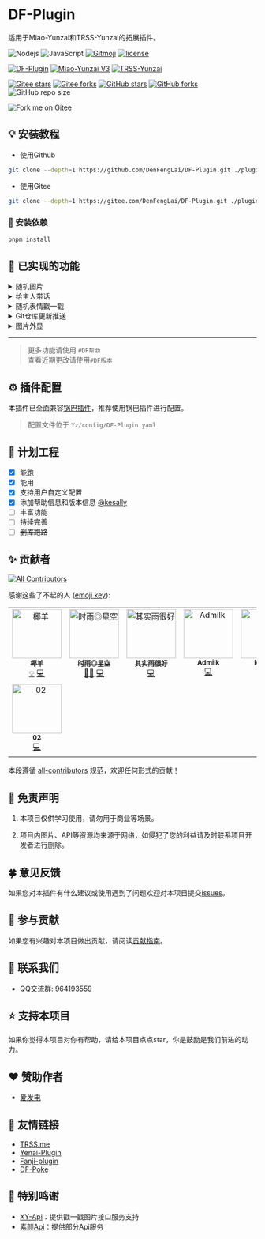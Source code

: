 # DF-Plugin

适用于Miao-Yunzai和TRSS-Yunzai的拓展插件。

![Nodejs](https://img.shields.io/badge/-Node.js-3C873A?style=flat&logo=Node.js&logoColor=white)
![JavaScript](https://img.shields.io/badge/-JavaScript-eed718?style=flat&logo=javascript&logoColor=ffffff)
[![Gitmoji](https://img.shields.io/badge/gitmoji-%20😜%20😍-FFDD67.svg?style=flat-square)](https://gitmoji.dev)
[![license](https://img.shields.io/github/license/Denfenglai/DF-Plugin.svg?style=flat&logo=gnu)](https://github.com/Denfenglai/DF-Plugin/blob/master/LICENSE)

[![DF-Plugin](https://img.shields.io/github/package-json/v/Denfenglai/DF-Plugin?label=DF-Plugin&color=green)](https://github.com/DenFengLai/DF-Plugin)
[![Miao-Yunzai V3](https://img.shields.io/github/package-json/v/yoimiya-kokomi/Miao-Yunzai?label=Miao-Yunzai&color=yellow)](https://github.com/yoimiya-kokomi/Miao-Yunzai)
[![TRSS-Yunzai](https://img.shields.io/github/package-json/v/TimeRainStarSky/Yunzai?label=TRSS-Yunzai&color=blue)](https://github.com/TimeRainStarSky/Yunzai)

[![Gitee stars](https://gitee.com/DenFengLai/DF-Plugin/badge/star.svg?theme=dark)](https://gitee.com/DenFengLai/DF-Plugin/stargazers)
[![Gitee forks](https://gitee.com/DenFengLai/DF-Plugin/badge/fork.svg?theme=dark)](https://gitee.com/DenFengLai/DF-Plugin/members)
[![GitHub stars](https://img.shields.io/github/stars/DenFengLai/DF-Plugin)](https://github.com/DenFengLai/DF-Plugin/stargazers)
[![GitHub forks](https://img.shields.io/github/forks/DenFengLai/DF-Plugin)](https://github.com/DenFengLai/DF-Plugin/network)
![GitHub repo size](https://img.shields.io/github/repo-size/denfenglai/DF-Plugin?label=%E4%BB%93%E5%BA%93%E5%A4%A7%E5%B0%8F)

[![Fork me on Gitee](https://gitee.com/DenFengLai/DF-Plugin/widgets/widget_6.svg)](https://gitee.com/DenFengLai/DF-Plugin)

## 💡 安装教程

- 使用Github

```sh
git clone --depth=1 https://github.com/DenFengLai/DF-Plugin.git ./plugins/DF-Plugin
```

- 使用Gitee

```sh
git clone --depth=1 https://gitee.com/DenFengLai/DF-Plugin.git ./plugins/DF-Plugin
```

### 🔧 安装依赖

```sh
pnpm install
```

## 🤗 已实现的功能

<details><summary>随机图片</summary>

- #来张JK / 黑丝 / cos / 腿子 / 丛雨 /诗歌剧

> 随机发送一张图片

</details>

<details><summary>给主人带话</summary>

- #联系主人 + `消息内容`  

> #回复<内容> 或 #回复<消息标识><空格><内容>

</details>

<details><summary>随机表情戳一戳</summary>

> 戳一戳返回随机表情包  
> 使用 #DF安装图库 可安装图库到本地使用  
> 未安装图库将调用[XY-Api](https://api.yugan.love/)

</details>

<details><summary>Git仓库更新推送</summary>

> 推荐使用[锅巴插件](https://gitee.com/guoba-yunzai/guoba-plugin.git)进行配置

- `#检查仓库更新`: 检查有没有仓库更新（相当于主动触发定时逻辑）
- `#推送仓库更新`: 不管有没有更新都回复到当前会话，不会推送所有群组

</details>

<details><summary>图片外显</summary>

> 推荐使用[锅巴插件](https://gitee.com/guoba-yunzai/guoba-plugin.git)进行配置

- #开启/关闭图片外显
- #设置图片外显 + 文字

</details>

---

> 更多功能请使用 `#DF帮助`  
> 查看近期更改请使用`#DF版本`

## ⚙️ 插件配置

本插件已全面兼容[锅巴插件](https://gitee.com/guoba-yunzai/guoba-plugin.git)，推荐使用锅巴插件进行配置。

> 配置文件位于 `Yz/config/DF-Plugin.yaml`

## 📄 计划工程

- [x] 能跑
- [x] 能用
- [x] 支持用户自定义配置
- [x] 添加帮助信息和版本信息 [@kesally](https://gitee.com/kesally)
- [ ] 丰富功能
- [ ] 持续完善
- [ ] ~~删库跑路~~

## ✨ 贡献者

<!-- ALL-CONTRIBUTORS-BADGE:START - Do not remove or modify this section -->
[![All Contributors](https://img.shields.io/badge/all_contributors-8-orange.svg?style=flat-square)](#contributors-)
<!-- ALL-CONTRIBUTORS-BADGE:END -->

感谢这些了不起的人 ([emoji key](https://allcontributors.org/docs/en/emoji-key)):

<!-- ALL-CONTRIBUTORS-LIST:START - Do not remove or modify this section -->
<!-- prettier-ignore-start -->
<!-- markdownlint-disable -->
<table>
  <tbody>
    <tr>
      <td align="center" valign="top" width="14.28%"><a href="https://github.com/yeyang52"><img src="https://avatars.githubusercontent.com/u/107110851?v=4?s=100" width="100px;" alt="椰羊"/><br /><sub><b>椰羊</b></sub></a><br /><a href="#example-yeyang52" title="Examples">💡</a> <a href="https://github.com/DenFengLai/DF-Plugin/commits?author=yeyang52" title="Code">💻</a></td>
      <td align="center" valign="top" width="14.28%"><a href="https://github.com/TimeRainStarSky"><img src="https://avatars.githubusercontent.com/u/63490117?v=4?s=100" width="100px;" alt="时雨◎星空"/><br /><sub><b>时雨◎星空</b></sub></a><br /><a href="#mentoring-TimeRainStarSky" title="Mentoring">🧑‍🏫</a> <a href="https://github.com/DenFengLai/DF-Plugin/commits?author=TimeRainStarSky" title="Code">💻</a></td>
      <td align="center" valign="top" width="14.28%"><a href="https://github.com/qsyhh"><img src="https://avatars.githubusercontent.com/u/132750431?v=4?s=100" width="100px;" alt="其实雨很好"/><br /><sub><b>其实雨很好</b></sub></a><br /><a href="https://github.com/DenFengLai/DF-Plugin/commits?author=qsyhh" title="Code">💻</a></td>
      <td align="center" valign="top" width="14.28%"><a href="https://gitee.com/adrae"><img src="https://foruda.gitee.com/avatar/1706324987763497611/13205155_adrae_1706324987.png!avatar200?s=100" width="100px;" alt="Admilk"/><br /><sub><b>Admilk</b></sub></a><br /><a href="https://github.com/DenFengLai/DF-Plugin/commits?author=Admilkk" title="Code">💻</a></td>
      <td align="center" valign="top" width="14.28%"><a href="https://gitee.com/kesally"><img src="https://avatars.githubusercontent.com/u/110397533?v=4?s=100" width="100px;" alt="kesally"/><br /><sub><b>kesally</b></sub></a><br /><a href="https://github.com/DenFengLai/DF-Plugin/commits?author=kesally" title="Code">💻</a></td>
      <td align="center" valign="top" width="14.28%"><a href="https://gitee.com/shanhai233"><img src="https://foruda.gitee.com/avatar/1723727797498359874/8750220_shanhai233_1723727797.png!avatar200?s=100" width="100px;" alt="桃缘十三"/><br /><sub><b>桃缘十三</b></sub></a><br /><a href="https://github.com/DenFengLai/DF-Plugin/commits?author=shanhai233" title="Code">💻</a></td>
      <td align="center" valign="top" width="14.28%"><a href="https://github.com/hmexy"><img src="https://avatars.githubusercontent.com/u/112873708?v=4?s=100" width="100px;" alt="心愿XY"/><br /><sub><b>心愿XY</b></sub></a><br /><a href="https://github.com/DenFengLai/DF-Plugin/commits?author=hmexy" title="Code">💻</a></td>
    </tr>
    <tr>
      <td align="center" valign="top" width="14.28%"><a href="https://github.com/Lovely-02"><img src="https://avatars.githubusercontent.com/u/83761116?v=4?s=100" width="100px;" alt="02"/><br /><sub><b>02</b></sub></a><br /><a href="https://github.com/DenFengLai/DF-Plugin/commits?author=Lovely-02" title="Code">💻</a></td>
    </tr>
  </tbody>
</table>

<!-- markdownlint-restore -->
<!-- prettier-ignore-end -->

<!-- ALL-CONTRIBUTORS-LIST:END -->

本段遵循 [all-contributors](https://github.com/all-contributors/all-contributors) 规范，欢迎任何形式的贡献！

## 💬 免责声明

1. 本项目仅供学习使用，请勿用于商业等场景。  

2. 项目内图片、API等资源均来源于网络，如侵犯了您的利益请及时联系项目开发者进行删除。

## 🍀 意见反馈

如果您对本插件有什么建议或使用遇到了问题欢迎对本项目提交[issues](https://github.com/DenFengLai/DF-Plugin/issues/new)。

## 🎨 参与贡献

如果您有兴趣对本项目做出贡献，请阅读[贡献指南](./CONTRIBUTING.md)。

## 👥 联系我们

- QQ交流群: [964193559](http://qm.qq.com/cgi-bin/qm/qr?_wv=1027&k=hGiK1lQOmbJzP7S0xm-00NKdNi9Oe8Ma&authKey=aQRGoOwAyQ%2BYZ%2BZ5QNKJegwf5Y%2BgYM3Y%2F3%2Fc61cSquEuoIPM1qKemM6ajHb0sRFk&noverify=0&group_code=964193559)

## ⭐ 支持本项目

如果你觉得本项目对你有帮助，请给本项目点点star，你是鼓励是我们前进的动力。

## ❤️ 赞助作者

- [爱发电](https://afdian.com/a/DenFengLai)

## 💝 友情链接

- [TRSS.me](https://TRSS.me)
- [Yenai-Plugin](https://Yenai.TRSS.me)
- [Fanji-plugin](http://gitee.com/adrae/Fanji-plugin)
- [DF-Poke](https://gitea.eustia.fun/XY/poke.git)

## 🎁 特别鸣谢

- [XY-Api](https://api.yugan.love/)：提供戳一戳图片接口服务支持
- [素颜Api](https://api.suyanw.cn)：提供部分Api服务
